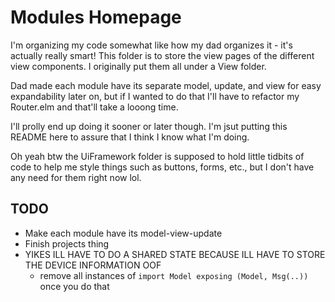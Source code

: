 # Modules Homepage

I'm organizing my code somewhat like how my dad organizes it - it's actually really smart! This folder is to store the view pages of the different view components. I originally put them all under a View folder.

Dad made each module have its separate model, update, and view for easy expandability later on, but if I wanted to do that I'll have to refactor my Router.elm and that'll take a looong time.

I'll prolly end up doing it sooner or later though. I'm jsut putting this README here to assure that I think I know what I'm doing.

Oh yeah btw the UiFramework folder is supposed to hold little tidbits of code to help me style things such as buttons, forms, etc., but I don't have any need for them right now lol.

## TODO

- Make each module have its model-view-update
- Finish projects thing
- YIKES ILL HAVE TO DO A SHARED STATE BECAUSE ILL HAVE TO STORE THE DEVICE INFORMATION OOF
    - remove all instances of `import Model exposing (Model, Msg(..))` once you do that